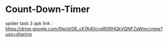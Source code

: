 # Count-Down-Timer
spider task 3
apk link : https://drive.google.com/file/d/0B_yX7A40crqiR0RHQkVQNFZaWmc/view?usp=sharing

